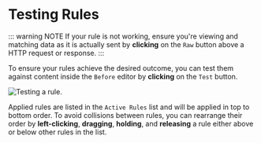 # Testing Rules

::: warning NOTE
If your rule is not working, ensure you're viewing and matching data as it is actually sent by **clicking** on the `Raw` button above a HTTP request or response.
:::

To ensure your rules achieve the desired outcome, you can test them against content inside the `Before` editor by **clicking** on the `Test` button.

<img alt="Testing a rule." src="/_images/match_replace_testing.png" center/>

Applied rules are listed in the `Active Rules` list and will be applied in top to bottom order. To avoid collisions between rules, you can rearrange their order by **left-clicking**, **dragging**, **holding**, and **releasing** a rule either above or below other rules in the list.
